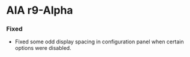 # AIA r9-Alpha
### Fixed
* Fixed some odd display spacing in configuration panel when certain options were disabled.
